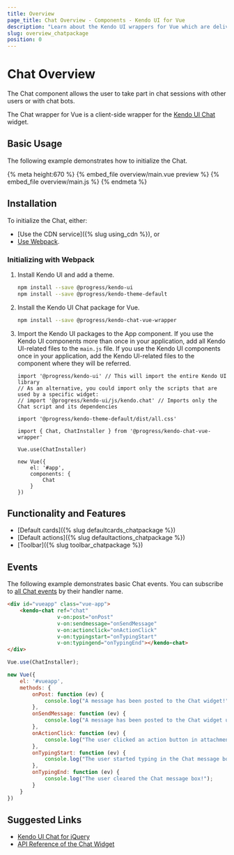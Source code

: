 ```yaml
---
title: Overview
page_title: Chat Overview - Components - Kendo UI for Vue
description: "Learn about the Kendo UI wrappers for Vue which are delivered by the Chat package."
slug: overview_chatpackage
position: 0
---
```


<div><WrapperBanner></WrapperBanner></div>

# Chat Overview

The Chat component allows the user to take part in chat sessions with other users or with chat bots.

The Chat wrapper for Vue is a client-side wrapper for the [Kendo UI Chat](https://docs.telerik.com/kendo-ui/api/javascript/ui/chat) widget.

<div data-component="StartFreeTrialSection"></div>

## Basic Usage

The following example demonstrates how to initialize the Chat.

{% meta height:670 %}
{% embed_file overview/main.vue preview %}
{% embed_file overview/main.js %}
{% endmeta %}

## Installation

To initialize the Chat, either:

* [Use the CDN service]({% slug using_cdn %}), or
* [Use Webpack](#toc-initializing-with-webpack).

### Initializing with Webpack

1. Install Kendo UI and add a theme.

    ```sh
    npm install --save @progress/kendo-ui
    npm install --save @progress/kendo-theme-default
    ```

1. Install the Kendo UI Chat package for Vue.

    ```sh
    npm install --save @progress/kendo-chat-vue-wrapper
    ```

1. Import the Kendo UI packages to the App component. If you use the Kendo UI components more than once in your application, add all Kendo UI-related files to the `main.js` file. If you use the Kendo UI components once in your application, add the Kendo UI-related files to the component where they will be referred.

    ```js-no-run
    import '@progress/kendo-ui' // This will import the entire Kendo UI library
    // As an alternative, you could import only the scripts that are used by a specific widget:
    // import '@progress/kendo-ui/js/kendo.chat' // Imports only the Chat script and its dependencies

    import '@progress/kendo-theme-default/dist/all.css'

    import { Chat, ChatInstaller } from '@progress/kendo-chat-vue-wrapper'

    Vue.use(ChatInstaller)

    new Vue({
        el: '#app',
        components: {
            Chat
        }
    })
    ```

## Functionality and Features

* [Default cards]({% slug defaultcards_chatpackage %})
* [Default actions]({% slug defaultactions_chatpackage %})
* [Toolbar]({% slug toolbar_chatpackage %})

## Events

The following example demonstrates basic Chat events. You can subscribe to [all Chat events](https://docs.telerik.com/kendo-ui/api/javascript/ui/chat#events) by their handler name.

```html
<div id="vueapp" class="vue-app">
    <kendo-chat ref="chat"
                v-on:post="onPost"
                v-on:sendmessage="onSendMessage"
                v-on:actionclick="onActionClick"
                v-on:typingstart="onTypingStart"
                v-on:typingend="onTypingEnd"></kendo-chat>
</div>
```
```js
Vue.use(ChatInstaller);

new Vue({
    el: '#vueapp',
    methods: {
        onPost: function (ev) {
            console.log("A message has been posted to the Chat widget!");
        },
        onSendMessage: function (ev) {
            console.log("A message has been posted to the Chat widget using the message box!");
        },
        onActionClick: function (ev) {
            console.log("The user clicked an action button in attachment template, or selected a suggestedAction!");
        },
        onTypingStart: function (ev) {
            console.log("The user started typing in the Chat message box!");
        },
        onTypingEnd: function (ev) {
            console.log("The user cleared the Chat message box!");
        }
    }
})
```

## Suggested Links

* [Kendo UI Chat for jQuery](https://docs.telerik.com/kendo-ui/controls/conversational-ui/chat/overview)
* [API Reference of the Chat Widget](https://docs.telerik.com/kendo-ui/api/javascript/ui/chat)